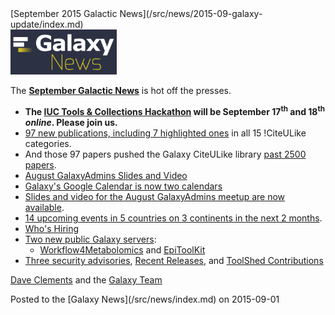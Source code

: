 <div class='newsItemHeader'>[September 2015 Galactic News](/src/news/2015-09-galaxy-update/index.md)</div>

<div class='right'>
<a href='/src/galaxy-updates/2015-09/index.md'><img src="/src/images/galaxy-logos/GalaxyNews.png" alt="Galactic News! September 2015 Edition" width=170 /></a>
</div>

The **[September Galactic News](/src/galaxy-updates/2015-09/index.md)** is hot off the presses.
* **The [IUC Tools & Collections Hackathon](/src/galaxy-updates/2015-09/index.md#iuc-tools--collections-hackathon) will be September 17<sup>th</sup> and 18<sup>th</sup> *online*.  Please join us.**  
* [97 new publications, including 7 highlighted ones](/src/galaxy-updates/2015-09/index.md#new-papers) in all 15 !CiteULike categories.
* And those 97 papers pushed the Galaxy CiteULike library [past 2500 papers](/src/galaxy-updates/2015-09/index.md#galaxys-first-2500-publications).
* [August GalaxyAdmins Slides and Video](/src/galaxy-updates/2015-09/index.md#august-galaxyadmins-slides-and-video)
* [Galaxy's Google Calendar is now two calendars](/src/galaxy-updates/2015-09/index.md#galaxy-project-google-calendars)
* [Slides and video for the August GalaxyAdmins meetup are now available](/src/galaxy-updates/2015-09/index.md#august-galaxyadmins-slides-and-video). 
* [14 upcoming events in 5 countries on 3 continents in the next 2 months](/src/galaxy-updates/2015-09/index.md#upcoming-events).  
* [Who's Hiring](/src/galaxy-updates/2015-09/index.md#whos-hiring)
* [Two new public Galaxy servers](/src/galaxy-updates/2015-09/index.md#new-public-galaxy-servers):
  * [Workflow4Metabolomics](/src/galaxy-updates/2015-09/index.md#workflow4metabolomics) and [EpiToolKit](/src/galaxy-updates/2015-09/index.md#epitoolkit)
* [Three security advisories](/src/galaxy-updates/2015-09/index.md#security-advisories), [Recent Releases](/src/galaxy-updates/2015-09/index.md#other-releases), and [ToolShed Contributions](/src/galaxy-updates/2015-09/index.md#toolshed-contributions)

[Dave Clements](/src/people/dave-clements/index.md) and the [Galaxy Team](/src/galaxy-team/index.md)

<div class='newsItemFooter'>Posted to the [Galaxy News](/src/news/index.md) on 2015-09-01 </div>

